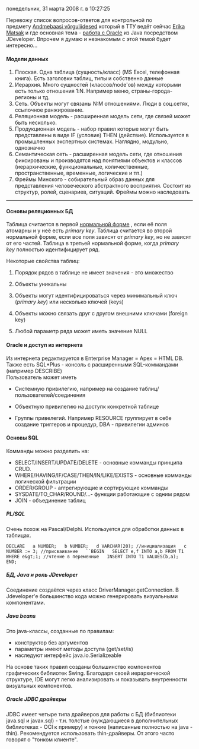 понедельник, 31 марта 2008 г. в 10:27:25

Перевожу список вопросов-ответов для контрольной по предмету [Andmebaasi võrguliidesed](http://www.tlu.ee/%7Ematsak/oracle/index.htm) который в ТТУ ведёт сейчас [Erika Matsak](http://www.linkedin.com/pub/erika-matsak/12/b75/590) и где основная тема - [работа с Oracle](http://pitsa.pld.ttu.ee:1158/em/) из Java посредством JDeveloper. Впрочем я думаю и незнакомым с этой темой будет интересно…

#### Модели данных

1. Плоская. Одна таблица (сущность/класс) (MS Excel, телефонная книга). Есть заголовки таблиц, типы и собственно данные
2. Иерархия. Много сущностей (классов/node'ов) между которыми есть только отношения 1:N. Например меню, страны-города-регионы и тд.
3. Сеть. Объекты могут связаны N:M отношениями. Люди в соц.сетях, ссылочное ранжирование.
4. Реляционная модель - расширенная модель сети, где связей может быть несколько.
5. Продукционная модель - набор правил которые могут быть представлены в виде IF (условие) THEN (действие). Используется в промышленных экспертных системах. Наглядно, модульно, однозначно
6. Семантическая сеть - расширенная модель сети, где отношения фиксированы и производятся над понятиями объектов и классов (иерархические, функциональные, количественные, пространственные, временные, логические и тп.)
7. Фреймы Минского - собирательный образ данных для представления человеческого абстрактного восприятия. Состоит из структур, ролей, сценариев, ситуаций. Фреймы можно наследовать

---

#### Основы реляционных БД

Таблица считается в первой [нормальной форме](http://ru.wikipedia.org/wiki/%D0%9D%D0%BE%D1%80%D0%BC%D0%B0%D0%BB%D1%8C%D0%BD%D0%B0%D1%8F_%D1%84%D0%BE%D1%80%D0%BC%D0%B0) , если её поля атомарны и у неё есть _primary key_. Таблица считается во второй нормальной форме, если все поля зависят от _primary key_, но не зависят от его частей. Таблица в третьей нормальной форме, когда _primary key_ полностью идентифицирует ряд.

Некоторые свойства таблиц:

1. Порядок рядов в таблице не имеет значения - это множество  
    
2. Объекты уникальны
3. Объекты могут идентифицироваться через минимальный ключ (_primary key_) или несколько ключей (keys)  
    
4. Объекты можно связать друг с другом внешними ключами (foreign key)
5. Любой параметр ряда может иметь значение NULL

#### Oracle и доступ из интернета

Из интернета редактируется в Enterprise Manager = Apex = HTML DB. Также есть SQL*Plus - консоль с расширенными SQL-коммандами (например DESCRIBE)  
Пользователь может иметь

- Системную привилегию, например на создание таблиц/пользователей/соединения  
    
- Объектную привилегию на доступк конкретной таблице
- Группы привелегий. Например RESOURCE группирует в себе создание триггеров и процедур, DBA - привилегии админов

#### Основы SQL

Комманды можно разделить на:

- SELECT/INSERT/UPDATE/DELETE - основные комманды принципа CRUD.
- WHERE/HAVING/IF/CASE/THEN/IN/LIKE/EXISTS - основные комманды логической фильтрации
- ORDER/GROUP - аггрегирующие и сортирующие комманды
- SYSDATE/TO_CHAR/ROUND/...- функции работающие с одним рядом
- JOIN - объединение таблиц  
    

##### PL/SQL

Очень похож на Pascal/Delphi. Используется для обработки данных в таблицах.

`DECLARE   a NUMBER;   b NUMBER;   d VARCHAR(20); //инициализация   c NUMBER := 3; //присваивание   ``BEGIN   SELECT e,f INTO a,b FROM T1 WHERE e&gt;1; //чтение в переменные   INSERT INTO T1 VALUES(b,a);   END;`

##### БД, Java и роль JDeveloper

Соединение создаётся через класс DriverManager.getConnection. В Jdeveloper'е большинство кода можно генерировать визуальными компонентами.

##### Java beans

Это java-классы, созданные по правилам:

- конструктор без аргументов
- параметры имеют методы доступа (get/set/is)
- наследуют интерфейс java.io.Serializeable

На основе таких правил созданы большинство компонентов графических библиотек Swing. Благодаря своей иерархической структуре, IDE могут легко анализировать и показывать внутренности визуальных компонентов.

##### Oracle JDBC драйверы

JDBC имеет четыре типа драйверов для работы с БД (библиотеки java.sql и javax.sql) - т.н. толстые (нуждающиеся в дополнительных библиотеках - OCI к примеру) и тонкие (написанные полностью на java - thin). Рекомендуется использовать thin-драйверы. От этого часто говорят о "тонком клиенте".